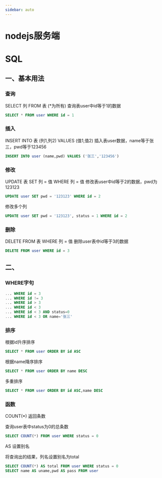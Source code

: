```yaml
---
sidebar: auto
---
```


# nodejs服务端

# SQL

## 一、基本用法

### 查询

SELECT 列 FROM 表 (*为所有)
查询表user中id等于1的数据

```sql
SELECT * FROM user WHERE id = 1
```



### 插入

INSERT INTO 表 (列1,列2) VALUES (值1,值2)
插入表user数据，name等于张三，pwd等于123456

```sql
INSERT INTO user (name,pwd) VALUES ('张三','123456')
```



### 修改

UPDATE 表 SET 列 = 值 WHERE 列 = 值
修改表user中id等于2的数据，pwd为123123

```sql
UPDATE user SET pwd = '123123' WHERE id = 2
```

修改多个列

```sql
UPDATE user SET pwd = '123123', status = 1 WHERE id = 2
```



### 删除

DELETE FROM 表 WHERE 列 = 值
删除user表中id等于3的数据

```sql
DELETE FROM user WHERE id = 3
```



## 二、

### WHERE字句

```sql
... WHERE id = 3
... WHERE id != 3
... WHERE id > 3
... WHERE id < 3
... WHERE id < 3 AND status=0
... WHERE id < 3 OR name='张三'
```



### 排序

根据id升序排序

```sql
SELECT * FROM user ORDER BY id ASC
```

根据name降序排序

```sql
SELECT * FROM user ORDER BY name DESC
```

多重排序

```sql
SELECT * FROM user ORDER BY id ASC,name DESC
```



### 函数

COUNT(*)  返回条数

查询user表中status为0的总条数

```sql
SELECT COUNT(*) FROM user WHERE status = 0
```

AS  设置别名

将查询出的结果，列名设置别名为total

```sql
SELECT COUNT(*) AS total FROM user WHERE status = 0
SELECT name AS uname,pwd AS pass FROM user
```

